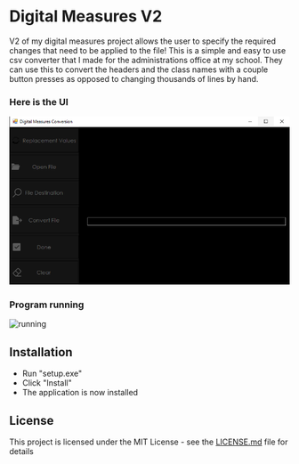 # Digital Measures V2
V2 of my digital measures project allows the user to specify the required changes that need to be applied to the file! This is a simple and easy to use csv converter that I made for the administrations office at my school. They can use this to convert the headers and the class names with a couple button presses as opposed to changing thousands of lines by hand.
### Here is the UI
![DigitalMeasuresSS](https://github.com/ryangriggs1/Digital-Measures-V2/blob/main/PNGandGIF/DigitalMeasuresSS.PNG)  
### Program running
![running](https://github.com/ryangriggs1/Digital-Measures-V2/blob/main/PNGandGIF/running.gif)
## Installation
* Run "setup.exe"
* Click "Install"
* The application is now installed 
## License
This project is licensed under the MIT License - see the [LICENSE.md](LICENSE.md) file for details 
